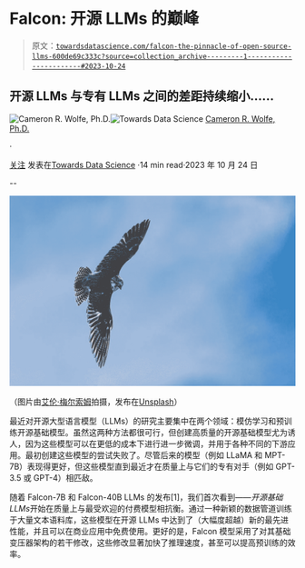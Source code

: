 # Falcon: 开源 LLMs 的巅峰

> 原文：[`towardsdatascience.com/falcon-the-pinnacle-of-open-source-llms-600de69c333c?source=collection_archive---------1-----------------------#2023-10-24`](https://towardsdatascience.com/falcon-the-pinnacle-of-open-source-llms-600de69c333c?source=collection_archive---------1-----------------------#2023-10-24)

## 开源 LLMs 与专有 LLMs 之间的差距持续缩小……

[](https://wolfecameron.medium.com/?source=post_page-----600de69c333c--------------------------------)![Cameron R. Wolfe, Ph.D.](https://wolfecameron.medium.com/?source=post_page-----600de69c333c--------------------------------)[](https://towardsdatascience.com/?source=post_page-----600de69c333c--------------------------------)![Towards Data Science](https://towardsdatascience.com/?source=post_page-----600de69c333c--------------------------------) [Cameron R. Wolfe, Ph.D.](https://wolfecameron.medium.com/?source=post_page-----600de69c333c--------------------------------)

·

[关注](https://medium.com/m/signin?actionUrl=https%3A%2F%2Fmedium.com%2F_%2Fsubscribe%2Fuser%2F28aa6026c553&operation=register&redirect=https%3A%2F%2Ftowardsdatascience.com%2Ffalcon-the-pinnacle-of-open-source-llms-600de69c333c&user=Cameron+R.+Wolfe%2C+Ph.D.&userId=28aa6026c553&source=post_page-28aa6026c553----600de69c333c---------------------post_header-----------) 发表在[Towards Data Science](https://towardsdatascience.com/?source=post_page-----600de69c333c--------------------------------) ·14 min read·2023 年 10 月 24 日[](https://medium.com/m/signin?actionUrl=https%3A%2F%2Fmedium.com%2F_%2Fvote%2Ftowards-data-science%2F600de69c333c&operation=register&redirect=https%3A%2F%2Ftowardsdatascience.com%2Ffalcon-the-pinnacle-of-open-source-llms-600de69c333c&user=Cameron+R.+Wolfe%2C+Ph.D.&userId=28aa6026c553&source=-----600de69c333c---------------------clap_footer-----------)

--

[](https://medium.com/m/signin?actionUrl=https%3A%2F%2Fmedium.com%2F_%2Fbookmark%2Fp%2F600de69c333c&operation=register&redirect=https%3A%2F%2Ftowardsdatascience.com%2Ffalcon-the-pinnacle-of-open-source-llms-600de69c333c&source=-----600de69c333c---------------------bookmark_footer-----------)![](img/4a5506c6e87e01bb8145fcb5b5d29b13.png)

（图片由[艾伦·梅尔索姆](https://unsplash.com/@merse?utm_content=creditCopyText&utm_medium=referral&utm_source=unsplash)拍摄，发布在[Unsplash](https://unsplash.com/photos/aerial-photography-of-bird-NzkjR1pw0Lc?utm_content=creditCopyText&utm_medium=referral&utm_source=unsplash)）

最近对开源大型语言模型（LLMs）的研究主要集中在两个领域：模仿学习和预训练开源基础模型。虽然这两种方法都很可行，但创建高质量的开源基础模型尤为诱人，因为这些模型可以在更低的成本下进行进一步微调，并用于各种不同的下游应用。最初创建这些模型的尝试失败了。尽管后来的模型（例如 LLaMA 和 MPT-7B）表现得更好，但这些模型直到最近才在质量上与它们的专有对手（例如 GPT-3.5 或 GPT-4）相匹敌。

随着 Falcon-7B 和 Falcon-40B LLMs 的发布[1]，我们首次看到——*开源基础 LLMs*开始在质量上与最受欢迎的付费模型相抗衡。通过一种新颖的数据管道训练于大量文本语料库，这些模型在开源 LLMs 中达到了（大幅度超越）新的最先进性能，并且可以在商业应用中免费使用。更好的是，Falcon 模型采用了对其基础变压器架构的若干修改，这些修改显著加快了推理速度，甚至可以提高预训练的效率。
